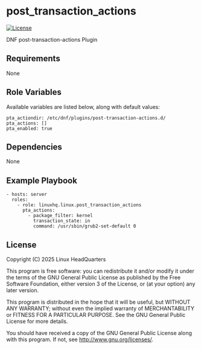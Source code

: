 # post\_transaction\_actions

[![License](https://img.shields.io/badge/license-GPLv3-lightgreen)](https://www.gnu.org/licenses/gpl-3.0.en.html#license-text)

DNF post-transaction-actions Plugin

## Requirements

None

## Role Variables

Available variables are listed below, along with default values:

    pta_actiondir: /etc/dnf/plugins/post-transaction-actions.d/
    pta_actions: []
    pta_enabled: true

## Dependencies

None

## Example Playbook

    - hosts: server
      roles:
        - role: linuxhq.linux.post_transaction_actions
          pta_actions:
            - package_filter: kernel
              transaction_state: in
              command: /usr/sbin/grub2-set-default 0

## License

Copyright (C) 2025 Linux HeadQuarters

This program is free software: you can redistribute it and/or modify
it under the terms of the GNU General Public License as published by
the Free Software Foundation, either version 3 of the License, or
(at your option) any later version.

This program is distributed in the hope that it will be useful,
but WITHOUT ANY WARRANTY; without even the implied warranty of
MERCHANTABILITY or FITNESS FOR A PARTICULAR PURPOSE. See the
GNU General Public License for more details.

You should have received a copy of the GNU General Public License
along with this program. If not, see <http://www.gnu.org/licenses/>.
